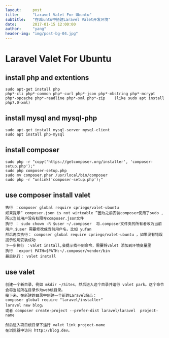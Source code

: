```yaml
---
layout:     post
title:      "Laravel Valet For Ubuntu"
subtitle:   "在Ubuntu中搭建Laravel Valet开发环境"
date:       2017-01-15 12:00:00
author:     "yang"
header-img: "img/post-bg-04.jpg"
---
```


# Laravel Valet For Ubuntu 

## install php and extentions

    sudo apt-get install php
    php*-cli php*-common php*-curl php*-json php*-mbstring php*-mcrypt php*-opcache php*-readline php*-xml php*-zip    (like sudo apt install php7.0-xml)

## install mysql and mysql-php
    sudo apt-get install mysql-server mysql-client
    sudo apt install php-mysql

## install composer
    sudo php -r "copy('https://getcomposer.org/installer', 'composer-setup.php');"
    sudo php composer-setup.php
    sudo mv composer.phar /usr/local/bin/composer
    sudo php -r "unlink('composer-setup.php');"

## use composer install valet
    执行 ：composer global require cpriego/valet-ubuntu 
    如果提示“ composer.json is not wirteable ”因为之前安装composer使用了sudo ,所以当前用户没有权限写composer.json文件
    执行 ： sudo chown -R $user ~/.composer  将.composer文件夹的所有者改为当前用户,$user 需要修改成当前用户名，比如 yufan
    然后再次执行： composer global require cpriego/valet-ubuntu ，如果没有错误提示说明安装成功
    下一步执行 ：valet install,会提示找不到命令，需要将valet 添加到环境变量里
    执行 ：export PATH=$PATH:~/.composer/vendor/bin
    最后执行： valet install
    
## use valet
    创建一个新目录，例如 mkdir ~/Sites，然后进入这个目录并运行 valet park。这个命令会将当前所在目录作为web根目录。
    接下来，在新建的目录中创建一个新的Laravel站点：     
    composer global require "laravel/installer"
    laravel new blog。
    或者 composer create-project --prefer-dist laravel/laravel  project-name
    
    然后进入项目根目录下运行 valet link project-name
    在浏览器中访问 http://blog.dev。




